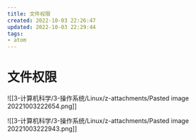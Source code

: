 ```yaml
---
title: 文件权限
created: 2022-10-03 22:26:47
updated: 2022-10-03 22:29:44
tags: 
- atom
---
```


# 文件权限

![[3-计算机科学/3-操作系统/Linux/z-attachments/Pasted image 20221003222654.png]]

![[3-计算机科学/3-操作系统/Linux/z-attachments/Pasted image 20221003222943.png]]

